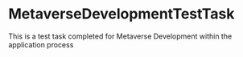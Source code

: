 # MetaverseDevelopmentTestTask
This is a test task completed for Metaverse Development within the application process
